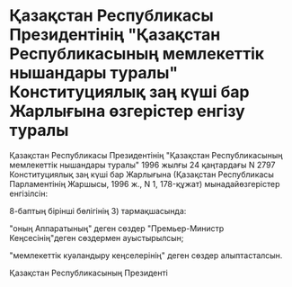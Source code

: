 # Қазақстан Республикасы Президентiнiң "Қазақстан Республикасының мемлекеттiк нышандары туралы" Конституциялық заң күшi бар Жарлығына өзгерiстер енгiзу туралы

Қазақстан Республикасы Президентiнiң "Қазақстан Республикасының мемлекеттiк нышандары туралы" 1996 жылғы 24 қаңтардағы N 2797 Конституциялық заң күшi бар Жарлығына (Қазақстан Республикасы Парламентiнiң Жаршысы, 1996 ж., N 1, 178-құжат) мынадайөзгерiстер енгiзiлсiн:

8-баптың бiрiншi бөлiгiнiң 3) тармақшасында:

"оның Аппаратының" деген сөздер "Премьер-Министр Кеңсесiнiң"деген сөздермен ауыстырылсын;

"мемлекеттiк куәландыру кеңселерiнiң" деген сөздер алыптасталсын.

Қазақстан Республикасының Президентi

